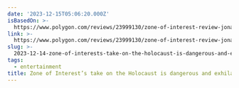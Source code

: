 ```yaml
---
date: '2023-12-15T05:06:20.000Z'
isBasedOn: >-
  https://www.polygon.com/reviews/23999130/zone-of-interest-review-jonathan-glazer-a24
link: >-
  https://www.polygon.com/reviews/23999130/zone-of-interest-review-jonathan-glazer-a24
slug: >-
  2023-12-14-zone-of-interests-take-on-the-holocaust-is-dangerous-and-exhilarating-po
tags:
  - entertainment
title: Zone of Interest’s take on the Holocaust is dangerous and exhilarating - Po
---
```

 
